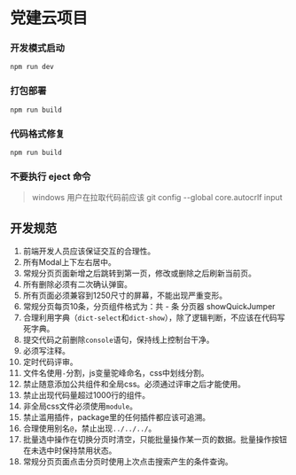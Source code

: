 # 党建云项目

### 开发模式启动
`npm run dev`
### 打包部署
`npm run build`
### 代码格式修复
`npm run build`
### 不要执行 eject 命令

> windows 用户在拉取代码前应该 git config --global core.autocrlf input
## 开发规范
1. 前端开发人员应该保证交互的合理性。
2. 所有Modal上下左右居中。
3. 常规分页页面新增之后跳转到第一页，修改或删除之后刷新当前页。
4. 所有删除必须有二次确认弹窗。
5. 所有页面必须兼容到1250尺寸的屏幕，不能出现严重变形。
6. 常规分页每页10条，分页组件格式为：共 - 条 分页器 showQuickJumper
7. 合理利用字典（`dict-select`和`dict-show`），除了逻辑判断，不应该在代码写死字典。
8. 提交代码之前删除`console`语句，保持线上控制台干净。
9. 必须写注释。
10. 定时代码评审。
11. 文件名使用`-`分割，js变量驼峰命名，css中划线分割。
12. 禁止随意添加公共组件和全局css。必须通过评审之后才能使用。
13. 禁止出现代码量超过1000行的组件。
14. 非全局css文件必须使用`module`。
15. 禁止滥用插件，package里的任何插件都应该可追溯。
16. 合理使用别名`@`，禁止出现`../../../`。
17. 批量选中操作在切换分页时清空，只能批量操作某一页的数据。批量操作按钮在未选中时保持禁用状态。
18. 常规分页页面点击分页时使用上次点击搜索产生的条件查询。